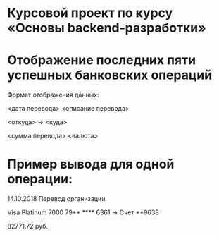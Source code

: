 # Курсовой проект по курсу «Основы backend-разработки»

# Отображение последних пяти успешных банковских операций

Формат отображения данных:

<дата перевода> <описание перевода>

<откуда> -> <куда>

<сумма перевода> <валюта>

# Пример вывода для одной операции:
14.10.2018 Перевод организации

Visa Platinum 7000 79** **** 6361 -> Счет **9638

82771.72 руб.
